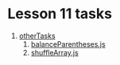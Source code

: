 # Lesson 11 tasks

1. [otherTasks](./otherTasks)
   1. [balanceParentheses.js](./otherTasks/balanceParentheses.js)
   2. [shuffleArray.js](./otherTasks/shuffleArray.js)
